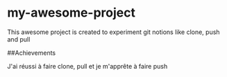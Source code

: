 # my-awesome-project

This awesome project is created to experiment git notions like clone, push and pull

##Achievements

J'ai réussi à faire clone, pull et je m'apprête à faire push
